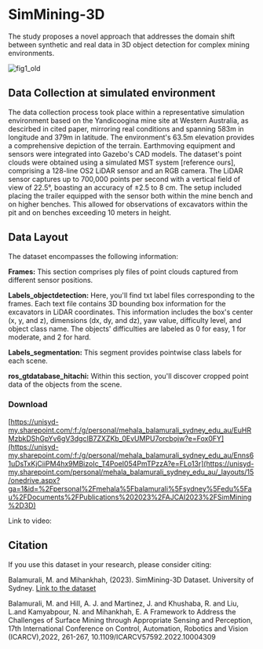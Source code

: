# SimMining-3D
The study proposes a novel approach that addresses the domain shift between synthetic and real data in 3D object detection for complex mining environments. 

![fig1_old](https://github.com/MehalaBala/SimMining_3D/assets/141080983/42679d13-30f4-4b25-80ed-a73bb4e5b9b7)


## Data Collection at simulated environment

The data collection process took place within a representative simulation environment based on the Yandicoogina mine site at Western Australia, as descirbed in cited paper, mirroring real conditions and spanning 583m in longitude and 379m in latitude. The environment's 63.5m elevation provides a comprehensive depiction of the terrain. Earthmoving equipment and sensors were integrated into Gazebo's CAD models.
The dataset's point clouds were obtained using a simulated MST system [reference ours], comprising a 128-line OS2 LiDAR sensor and an RGB camera. The LiDAR sensor captures up to 700,000 points per second with a vertical field of view of 22.5°, boasting an accuracy of ±2.5 to 8 cm. 
The setup included placing the trailer equipped with the sensor both within the mine bench and on higher benches. This allowed for observations of excavators within the pit and on benches exceeding 10 meters in height.

## Data Layout
The dataset encompasses the following information:

**Frames:** This section comprises ply files of point clouds captured from different sensor positions.

**Labels_objectdetection:** Here, you'll find txt label files corresponding to the frames. Each text file contains 3D bounding box information for the excavators in LiDAR coordinates. This information includes the box's center (x, y, and z), dimensions (dx, dy, and dz), yaw value, difficulty level, and object class name. The objects' difficulties are labeled as 0 for easy, 1 for moderate, and 2 for hard.

**Labels_segmentation:** This segment provides pointwise class labels for each scene.

**ros_gtdatabase_hitachi:** Within this section, you'll discover cropped point data of the objects from the scene.

### Download
[https://unisyd-my.sharepoint.com/:f:/g/personal/mehala_balamurali_sydney_edu_au/EuHRMzbkDShGpYv6gV3dgcIB7ZXZKb_0EvUMPU7orcbojw?e=Fox0FY](https://unisyd-my.sharepoint.com/:f:/g/personal/mehala_balamurali_sydney_edu_au/Enns61uDsTxKjCiiPM4hx9MBizoIc_T4PoeI054PmTPzzA?e=FLo13r](https://unisyd-my.sharepoint.com/personal/mehala_balamurali_sydney_edu_au/_layouts/15/onedrive.aspx?ga=1&id=%2Fpersonal%2Fmehala%5Fbalamurali%5Fsydney%5Fedu%5Fau%2FDocuments%2FPublications%202023%2FAJCAI2023%2FSimMining%2D3D)

Link to video: 


## Citation
If you use this dataset in your research, please consider citing:

Balamurali, M. and Mihankhah, (2023). SimMining-3D Dataset. University of Sydney. [Link to the dataset]([https://unisyd-my.sharepoint.com/:f:/g/personal/mehala_balamurali_sydney_edu_au/EuHRMzbkDShGpYv6gV3dgcIB7ZXZKb_0EvUMPU7orcbojw?e=Fox0FY](https://unisyd-my.sharepoint.com/:f:/g/personal/mehala_balamurali_sydney_edu_au/Enns61uDsTxKjCiiPM4hx9MBizoIc_T4PoeI054PmTPzzA?e=FLo13r))

Balamurali, M. and Hill, A. J. and Martinez, J. and Khushaba, R. and Liu, L.and Kamyabpour, N. and Mihankhah, E. A Framework to Address the Challenges of Surface Mining through Appropriate Sensing and Perception, 17th International Conference on Control, Automation, Robotics and Vision (ICARCV),2022, 261-267, 10.1109/ICARCV57592.2022.10004309

